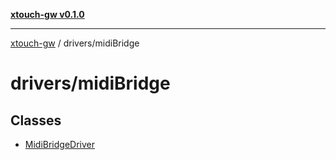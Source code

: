 [**xtouch-gw v0.1.0**](../../README.md)

***

[xtouch-gw](../../README.md) / drivers/midiBridge

# drivers/midiBridge

## Classes

- [MidiBridgeDriver](classes/MidiBridgeDriver.md)
